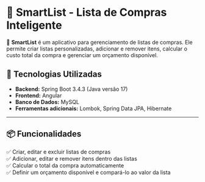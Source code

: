 # **🛒 SmartList - Lista de Compras Inteligente**  

📌 **SmartList** é um aplicativo para gerenciamento de listas de compras. Ele permite criar listas personalizadas, adicionar e remover itens, calcular o custo total da compra e gerenciar um orçamento disponível.  

## **🚀 Tecnologias Utilizadas**  
- **Backend:** Spring Boot 3.4.3 (Java versão 17)  
- **Frontend:** Angular  
- **Banco de Dados:** MySQL  
- **Ferramentas adicionais:** Lombok, Spring Data JPA, Hibernate  

---

## **📦 Funcionalidades**  
✅ Criar, editar e excluir listas de compras  
✅ Adicionar, editar e remover itens dentro das listas  
✅ Calcular o total da compra automaticamente  
✅ Definir um orçamento disponível e compará-lo ao valor da lista  

